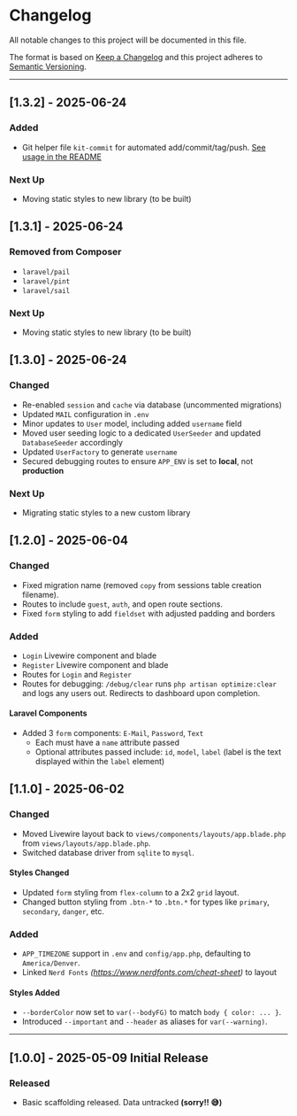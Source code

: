 # Changelog

All notable changes to this project will be documented in this file.

The format is based on [Keep a Changelog](https://keepachangelog.com/en/1.0.0/)
and this project adheres to [Semantic Versioning](https://semver.org/spec/v2.0.0.html).

---

## [1.3.2] - 2025-06-24

### Added

-   Git helper file `kit-commit` for automated add/commit/tag/push. [See usage in the README](README.md#git)

### Next Up

-   Moving static styles to new library (to be built)

## [1.3.1] - 2025-06-24

### Removed from **Composer**

-   `laravel/pail`
-   `laravel/pint`
-   `laravel/sail`

### Next Up

-   Moving static styles to new library (to be built)

## [1.3.0] - 2025-06-24

### Changed

-   Re-enabled `session` and `cache` via database (uncommented migrations)
-   Updated `MAIL` configuration in `.env`
-   Minor updates to `User` model, including added `username` field
-   Moved user seeding logic to a dedicated `UserSeeder` and updated `DatabaseSeeder` accordingly
-   Updated `UserFactory` to generate `username`
-   Secured debugging routes to ensure `APP_ENV` is set to **local**, not **production**

### Next Up

-   Migrating static styles to a new custom library

## [1.2.0] - 2025-06-04

### Changed

-   Fixed migration name (removed `copy` from sessions table creation filename).
-   Routes to include `guest`, `auth`, and open route sections.
-   Fixed `form` styling to add `fieldset` with adjusted padding and borders

### Added

-   `Login` Livewire component and blade
-   `Register` Livewire component and blade
-   Routes for `Login` and `Register`
-   Routes for debugging: `/debug/clear` runs `php artisan optimize:clear` and logs any users out. Redirects to dashboard upon completion.

#### Laravel Components

-   Added 3 `form` components: `E-Mail`, `Password`, `Text`
    -   Each must have a `name` attribute passed
    -   Optional attributes passed include: `id`, `model`, `label` (label is the text displayed within the `label` element)

## [1.1.0] - 2025-06-02

### Changed

-   Moved Livewire layout back to `views/components/layouts/app.blade.php` from `views/layouts/app.blade.php`.
-   Switched database driver from `sqlite` to `mysql`.

#### Styles Changed

-   Updated `form` styling from `flex-column` to a 2x2 `grid` layout.
-   Changed button styling from `.btn-*` to `.btn.*` for types like `primary`, `secondary`, `danger`, etc.

### Added

-   `APP_TIMEZONE` support in `.env` and `config/app.php`, defaulting to `America/Denver`.
-   Linked `Nerd Fonts` _(https://www.nerdfonts.com/cheat-sheet)_ to layout

#### Styles Added

-   `--borderColor` now set to `var(--bodyFG)` to match `body { color: ... }`.
-   Introduced `--important` and `--header` as aliases for `var(--warning)`.

---

## [1.0.0] - 2025-05-09 Initial Release

### Released

-   Basic scaffolding released. Data untracked **(sorry!! 😅)**
